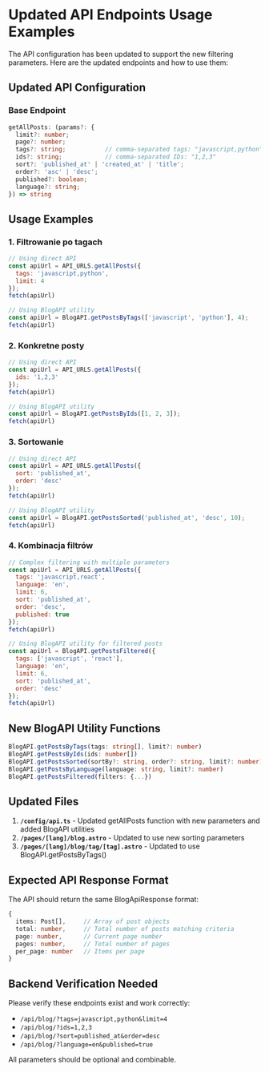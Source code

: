 # Updated API Endpoints Usage Examples

The API configuration has been updated to support the new filtering parameters. Here are the updated endpoints and how to use them:

## Updated API Configuration

### Base Endpoint
```typescript
getAllPosts: (params?: {
  limit?: number;
  page?: number;
  tags?: string;           // comma-separated tags: "javascript,python"
  ids?: string;            // comma-separated IDs: "1,2,3"
  sort?: 'published_at' | 'created_at' | 'title';
  order?: 'asc' | 'desc';
  published?: boolean;
  language?: string;
}) => string
```

## Usage Examples

### 1. Filtrowanie po tagach
```javascript
// Using direct API
const apiUrl = API_URLS.getAllPosts({
  tags: 'javascript,python',
  limit: 4
});
fetch(apiUrl)

// Using BlogAPI utility
const apiUrl = BlogAPI.getPostsByTags(['javascript', 'python'], 4);
fetch(apiUrl)
```

### 2. Konkretne posty
```javascript
// Using direct API
const apiUrl = API_URLS.getAllPosts({
  ids: '1,2,3'
});
fetch(apiUrl)

// Using BlogAPI utility
const apiUrl = BlogAPI.getPostsByIds([1, 2, 3]);
fetch(apiUrl)
```

### 3. Sortowanie
```javascript
// Using direct API
const apiUrl = API_URLS.getAllPosts({
  sort: 'published_at',
  order: 'desc'
});
fetch(apiUrl)

// Using BlogAPI utility
const apiUrl = BlogAPI.getPostsSorted('published_at', 'desc', 10);
fetch(apiUrl)
```

### 4. Kombinacja filtrów
```javascript
// Complex filtering with multiple parameters
const apiUrl = API_URLS.getAllPosts({
  tags: 'javascript,react',
  language: 'en',
  limit: 6,
  sort: 'published_at',
  order: 'desc',
  published: true
});
fetch(apiUrl)

// Using BlogAPI utility for filtered posts
const apiUrl = BlogAPI.getPostsFiltered({
  tags: ['javascript', 'react'],
  language: 'en',
  limit: 6,
  sort: 'published_at',
  order: 'desc'
});
fetch(apiUrl)
```

## New BlogAPI Utility Functions

```typescript
BlogAPI.getPostsByTags(tags: string[], limit?: number)
BlogAPI.getPostsByIds(ids: number[])
BlogAPI.getPostsSorted(sortBy?: string, order?: string, limit?: number)
BlogAPI.getPostsByLanguage(language: string, limit?: number)
BlogAPI.getPostsFiltered(filters: {...})
```

## Updated Files

1. **`/config/api.ts`** - Updated getAllPosts function with new parameters and added BlogAPI utilities
2. **`/pages/[lang]/blog.astro`** - Updated to use new sorting parameters
3. **`/pages/[lang]/blog/tag/[tag].astro`** - Updated to use BlogAPI.getPostsByTags()

## Expected API Response Format

The API should return the same BlogApiResponse format:
```typescript
{
  items: Post[],     // Array of post objects
  total: number,     // Total number of posts matching criteria
  page: number,      // Current page number
  pages: number,     // Total number of pages
  per_page: number   // Items per page
}
```

## Backend Verification Needed

Please verify these endpoints exist and work correctly:
- `/api/blog/?tags=javascript,python&limit=4`
- `/api/blog/?ids=1,2,3`
- `/api/blog/?sort=published_at&order=desc`
- `/api/blog/?language=en&published=true`

All parameters should be optional and combinable.
